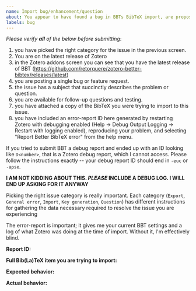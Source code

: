 ```yaml
---
name: Import bug/enhancement/question
about: You appear to have found a bug in BBTs BibTeX import, are proposing an enhancement to the import, or have a question about importing BibTeX.
labels: bug
---
```


*Please verify **all** of the below before submitting*:

1. you have picked the right category for the issue in the previous screen.
2. You are on the latest release of Zotero
3. in the Zotero addons screen you can see that you have the latest release of BBT (https://github.com/retorquere/zotero-better-bibtex/releases/latest)
4. you are posting a single bug or feature request.
5. the issue has a subject that succinctly describes the problem or question.
6. you are available for follow-up questions and testing.
7. you have attached a copy of the BibTeX you were trying to import to this issue.
8. you have included an error-report ID here generated by restarting Zotero with debugging enabled (Help -> Debug Output Logging -> Restart with logging enabled), reproducing your problem, and selecting "Report Better BibTeX error" from the help menu.

If you tried to submit BBT a debug report and ended up with an ID looking like `D<number>`, that is a Zotero debug report, which I cannot access. Please follow the instructions exactly -- your debug report ID should end in `-euc` or `-apse`.

**I AM NOT KIDDING ABOUT THIS. *PLEASE* INCLUDE A DEBUG LOG. I WILL END UP ASKING FOR IT ANYWAY**

Picking the right issue category is really important. Each category (`Export`, `General error`, `Import`, `Key generation`, `Question`) has different instructions for gathering the data necessary required to resolve the issue you are experiencing

The error-report is important; it gives me your current BBT settings and a log of what Zotero was doing at the time of import. Without it, I'm effectively blind.


**Report ID:**

**Full Bib(La)TeX item you are trying to import:**

**Expected behavior:**

**Actual behavior:**

